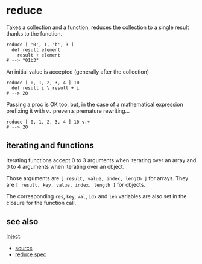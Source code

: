 
# reduce

Takes a collection and a function, reduces the collection
to a single result thanks to the function.

```
reduce [ '0', 1, 'b', 3 ]
  def result element
    result + element
# --> "01b3"
```

An initial value is accepted (generally after the collection)

```
reduce [ 0, 1, 2, 3, 4 ] 10
  def result i \ result + i
# --> 20
```

Passing a proc is OK too, but, in the case of a mathematical expression
prefixing it with `v.` prevents premature rewriting...

```
reduce [ 0, 1, 2, 3, 4 ] 10 v.+
# --> 20
```

## iterating and functions

Iterating functions accept 0 to 3 arguments when iterating over an
array and 0 to 4 arguments when iterating over an object.

Those arguments are `[ result, value, index, length ]` for arrays.
They are `[ result, key, value, index, length ]` for objects.

The corresponding `res`, `key`, `val`, `idx` and `len` variables are also
set in the closure for the function call.

## see also

[Inject](inject.md).


* [source](https://github.com/floraison/flor/tree/master/lib/flor/pcore/reduce.rb)
* [reduce spec](https://github.com/floraison/flor/tree/master/spec/pcore/reduce_spec.rb)


